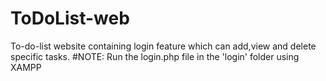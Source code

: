# ToDoList-web
To-do-list website containing login feature which can add,view and delete specific tasks.
#NOTE:
Run the login.php file in the 'login' folder using XAMPP
